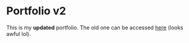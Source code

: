 # Portfolio v2

This is my <b>updated</b> portfolio. The old one can be accessed <a href="https://personal-portfolio-9wzzq87c3-grellheist.vercel.app/">here</a> (looks awful lol).

